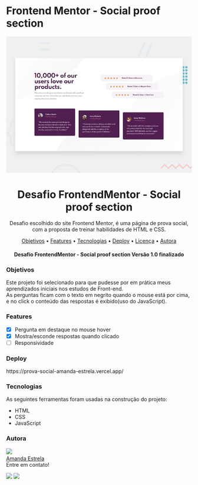 # Frontend Mentor - Social proof section

![Design preview for the Social proof section coding challenge](./design/desktop-preview.jpg)

<h1 align="center">Desafio FrontendMentor - Social proof section</h1>

<p align="center">Desafio escolhido do site Frontend Mentor, é uma página de prova social, com a proposta de treinar habilidades de HTML e CSS.</p>

<p align="center">
 <a href="#objetivos">Objetivos</a> •
 <a href="#features">Features</a> • 
 <a href="#tecnologias">Tecnologias</a> • 
 <a href="#deploy">Deploy</a> •
 <a href="#licenc-a">Licença</a> • 
 <a href="#autora">Autora</a>
</p>

<h4 align="center"> 
 Desafio FrontendMentor - Social proof section Versão 1.0 finalizado  
</h4>

### Objetivos

Este projeto foi selecionado para que pudesse por em prática meus aprendizados iniciais nos estudos de Front-end. <br>As perguntas ficam com o texto em negrito quando o mouse está por cima, e no click o conteúdo das respostas é exibido(uso do JavaScript).

### Features

- [x] Pergunta em destaque no mouse hover
- [x] Mostra/esconde respostas quando clicado
- [ ] Responsividade

### Deploy

<p>
 https://prova-social-amanda-estrela.vercel.app/
</p>



### Tecnologias

As seguintes ferramentas foram usadas na construção do projeto:

- HTML
- CSS
- JavaScript


### Autora

<img width=150px src="https://github.com/amanda-estrela.png"><br>
[Amanda Estrela](https://github.com/amanda-estrela)<br>
Entre em contato!

 
  <a href = "mailto:efernandes.amanda@gmail.com"><img src="https://img.shields.io/badge/-Gmail-%23333?style=for-the-badge&logo=gmail&logoColor=white" target="_blank"></a>
  <a href="https://www.linkedin.com/in/amandaestrela" target="_blank"><img src="https://img.shields.io/badge/-LinkedIn-%230077B5?style=for-the-badge&logo=linkedin&logoColor=white" target="_blank"></a> 


